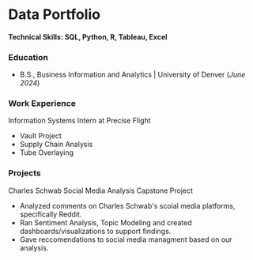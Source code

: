 # Data Portfolio

#### Technical Skills: SQL, Python, R, Tableau, Excel

### Education
- B.S., Business Information and Analytics | University of Denver (_June 2024_)

### Work Experience
Information Systems Intern at Precise Flight
- Vault Project
- Supply Chain Analysis
- Tube Overlaying

### Projects 
Charles Schwab Social Media Analysis Capstone Project
- Analyzed comments on Charles Schwab's scoial media platforms, specifically Reddit.
- Ran Sentiment Analysis, Topic Modeling and created dashboards/visualizations to support findings.
- Gave reccomendations to social media managment based on our analysis.
